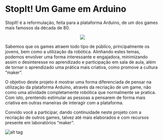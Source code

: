# StopIt! Um Game em Arduino
StopIt! é a reformulação, feita para a plataforma Arduino, de um dos games mais famosos da década de 80.

<p align="center"><img src="https://github.com/antoanne/ArduinoGameStop/blob/master/Projeto.png" /></p>

Sabemos que os games atraem todo tipo de público, principalmente os jovens, bem como a utilização da robótica. Alinhando estes temas, podemos envolver uma forma interessante e engajadora, minimizando assim o desinteresse no aprendizado e participação em sala de aula, além de tornar o aprendizado uma prática mais criativa, como promove a cultura “maker”. 

O objetivo deste projeto é mostrar uma forma diferenciada de pensar na utilização da plataforma Arduino, através da recriação de um game, não como uma atividade completamente robótica que normalmente se pratica. Com isto, prentendo estimular as pessoas a pensarem de forma mais criativa em outras maneiras de interagir com a plataforma.

Convido você a participar, dando continuidade neste projeto com a recriação de outros games, talvez até mais elaborados e com recursos presente em laboratórios “maker”.

![alt tag](https://github.com/antoanne/ArduinoGameStop/blob/master/Esquema.png)
